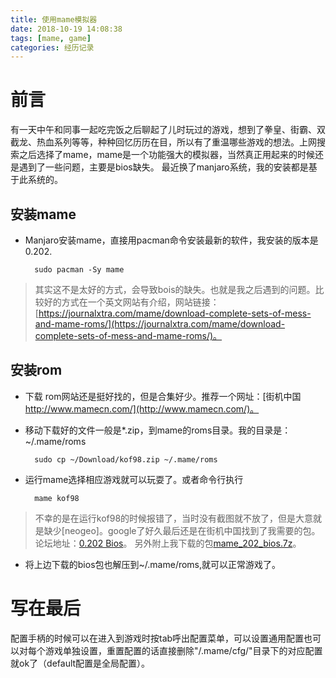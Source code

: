 ```yaml
---
title: 使用mame模拟器
date: 2018-10-19 14:08:38
tags: [mame, game]
categories: 经历记录
---
```

    	
# 前言
有一天中午和同事一起吃完饭之后聊起了儿时玩过的游戏，想到了拳皇、街霸、双截龙、热血系列等等，种种回忆历历在目，所以有了重温哪些游戏的想法。上网搜索之后选择了mame，mame是一个功能强大的模拟器，当然真正用起来的时候还是遇到了一些问题，主要是bios缺失。
最近换了manjaro系统，我的安装都是基于此系统的。

## 安装mame   	    
+ Manjaro安装mame，直接用pacman命令安装最新的软件，我安装的版本是0.202.
    
		sudo pacman -Sy mame

>其实这不是太好的方式，会导致bois的缺失。也就是我之后遇到的问题。比较好的方式在一个英文网站有介绍，网站链接：[https://journalxtra.com/mame/download-complete-sets-of-mess-and-mame-roms/](https://journalxtra.com/mame/download-complete-sets-of-mess-and-mame-roms/)。

## 安装rom
   
+ 下载 rom网站还是挺好找的，但是合集好少。推荐一个网址：[街机中国 http://www.mamecn.com/](http://www.mamecn.com/)。

+ 移动下载好的文件一般是\*\.zip，到mame的roms目录。我的目录是：~/.mame/roms

		sudo cp ~/Download/kof98.zip ~/.mame/roms

+ 运行mame选择相应游戏就可以玩耍了。或者命令行执行
	
		mame kof98

>不幸的是在运行kof98的时候报错了，当时没有截图就不放了，但是大意就是缺少\[neogeo\]。google了好久最后还是在街机中国找到了我需要的包。论坛地址：[0.202 Bios](http://bbs.mamecn.com/viewthread.php?tid=17786)。
另外附上我下载的包[mame_202_bios.7z](mame_202_bios.7z)。

+ 将上边下载的bios包也解压到~/.mame/roms,就可以正常游戏了。

# 写在最后
配置手柄的时候可以在进入到游戏时按tab呼出配置菜单，可以设置通用配置也可以对每个游戏单独设置，重置配置的话直接删除"/.mame/cfg/"目录下的对应配置就ok了（default配置是全局配置）。
